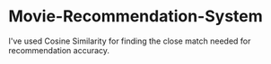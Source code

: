 # Movie-Recommendation-System

I've used Cosine Similarity for finding the close match needed for recommendation accuracy.
